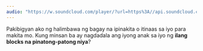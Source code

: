 ```yaml
---
audio: "https://w.soundcloud.com/player/?url=https%3A//api.soundcloud.com/tracks/1406192092%3Fsecret_token%3Ds-hYTXgGtwx3d&color=%23ff5500&auto_play=true&hide_related=false&show_comments=true&show_user=true&show_reposts=false&show_teaser=true&visual=true"
---
```


Pakibigyan ako ng halimbawa ng bagay na ipinakita o itinaas sa iyo para makita mo. Kung minsan ba ay nagdadala ang iyong anak sa iyo ng <strong>ilang blocks na pinatong-patong niya</strong>?
